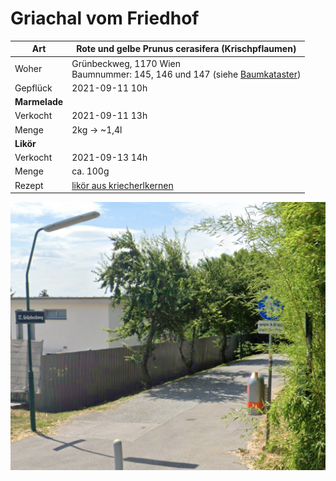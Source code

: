 # Griachal vom Friedhof

| Art           | Rote und gelbe Prunus cerasifera (Krischpflaumen)                                                                                                                                                                                                                                                  |
| ------------- | -------------------------------------------------------------------------------------------------------------------------------------------------------------------------------------------------------------------------------------------------------------------------------------------------- |
| Woher         | Grünbeckweg, 1170 Wien<br/>Baumnummer: 145, 146 und 147 (siehe [Baumkataster](https://www.wien.gv.at/umweltgut/public/grafik.aspx?ThemePage=11&bookmark=PAstRjL-cUkaHnvtCAAeEQjnC-cs6-crOsX3Z-cJ1b3VCe8VZZP2o-cKSUyDCj9L6uS8mPcxuMUiqGZg04MZ0ONb6ZEYDnvTqmT1OYYb7EuTK7THaPzYbMoCOC-ch-cLmIC1A8-b)) |
| Gepflück      | 2021-09-11 10h                                                                                                                                                                                                                                                                                     |
| **Marmelade** |                                                                                                                                                                                                                                                                                                    |
| Verkocht      | 2021-09-11 13h                                                                                                                                                                                                                                                                                     |
| Menge         | 2kg -> ~1,4l                                                                                                                                                                                                                                                                                       |
| **Likör**     |                                                                                                                                                                                                                                                                                                    |
| Verkocht      | 2021-09-13 14h                                                                                                                                                                                                                                                                                     |
| Menge         | ca. 100g                                                                                                                                                                                                                                                                                           |
| Rezept        | [likör aus kriecherlkernen](https://www.ichkoche.at/likoer-aus-kriecherlkernen-rezept-239231)                                                                                                                                                                                                      |

![foto.png](foto.png)